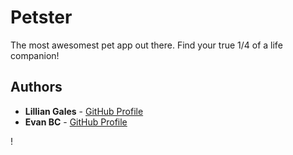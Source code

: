 # Petster
The most awesomest pet app out there. Find your true 1/4 of a life companion!

## Authors

* **Lillian Gales** - [GitHub Profile](https://github.com/lillielise)
* **Evan BC** - [GitHub Profile](https://github.com/EvanBC1)


!
